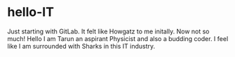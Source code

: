 # hello-IT
Just starting with GitLab. It felt like Howgatz to me initally. Now not so much!
Hello 
I am Tarun an aspirant Physicist and also a budding coder. I feel like I am surrounded with Sharks in this IT industry.
